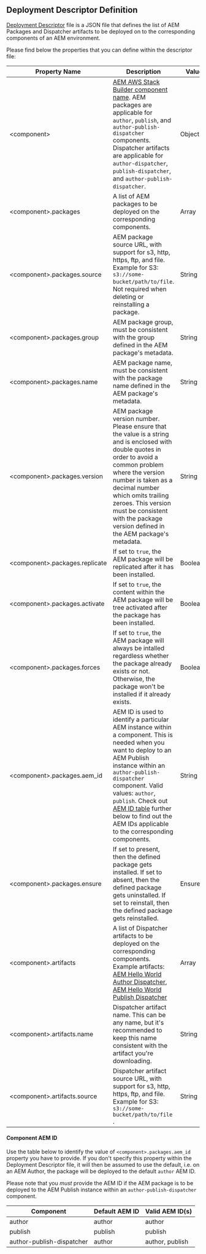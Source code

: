 Deployment Descriptor Definition
--------------------------------

[Deployment Descriptor](https://github.com/shinesolutions/aem-aws-stack-builder/blob/master/docs/descriptors.md#deployment-descriptor) file is a JSON file that defines the list of AEM Packages and Dispatcher artifacts to be deployed on to the corresponding components of an AEM environment.

Please find below the properties that you can define within the descriptor file:

| Property Name | Description | Value Type |
|---------------|-------------|------------|
| \<component> | [AEM AWS Stack Builder component name](https://github.com/shinesolutions/aem-aws-stack-builder#aem-aws-stack-builder). AEM packages are applicable for `author`, `publish`, and `author-publish-dispatcher` components. Dispatcher artifacts are applicable for `author-dispatcher`, `publish-dispatcher`, and `author-publish-dispatcher`.  | Object |
| \<component>.packages | A list of AEM packages to be deployed on the corresponding components. | Array |
| \<component>.packages.source | AEM package source URL, with support for s3, http, https, ftp, and file. Example for S3: `s3://some-bucket/path/to/file`. Not required when deleting or reinstalling a package. | String |
| \<component>.packages.group | AEM package group, must be consistent with the group defined in the AEM package's metadata. | String |
| \<component>.packages.name | AEM package name, must be consistent with the package name defined in the AEM package's metadata. | String |
| \<component>.packages.version | AEM package version number. Please ensure that the value is a string and is enclosed with double quotes in order to avoid a common problem where the version number is taken as a decimal number which omits trailing zeroes. This version must be consistent with the package version defined in the AEM package's metadata. | String |
| \<component>.packages.replicate | If set to `true`, the AEM package will be replicated after it has been installed. | Boolean |
| \<component>.packages.activate | If set to `true`, the content within the AEM package will be tree activated after the package has been installed. | Boolean |
| \<component>.packages.forces | If set to `true`, the AEM package will always be intalled regardless whether the package already exists or not. Otherwise, the package won't be installed if it already exists. | Boolean |
| \<component>.packages.aem_id | AEM ID is used to identify a particular AEM instance within a component. This is needed when you want to deploy to an AEM Publish instance within an `author-publish-dispatcher` component. Valid values: `author`, `publish`. Check out [AEM ID table](https://github.com/shinesolutions/aem-aws-stack-builder/blob/master/docs/descriptors-definition-deployment.md#component-aem-id) further below to find out the AEM IDs applicable to the corresponding components. | String |
| \<component>.packages.ensure | If set to present, then the defined package gets installed. If set to absent, then the  defined package gets uninstalled. If set to reinstall, then the defined package gets reinstalled. | Ensure/Present |
| \<component>.artifacts | A list of Dispatcher artifacts to be deployed on the corresponding components. Example artifacts: [AEM Hello World Author Dispatcher](https://github.com/shinesolutions/aem-helloworld-author-dispatcher), [AEM Hello World Publish Dispatcher](https://github.com/shinesolutions/aem-helloworld-publish-dispatcher) | Array |
| \<component>.artifacts.name | Dispatcher artifact name. This can be any name, but it's recommended to keep this name consistent with the artifact you're downloading. | String |
| \<component>.artifacts.source | Dispatcher artifact source URL, with support for s3, http, https, ftp, and file. Example for S3: `s3://some-bucket/path/to/file` . | String |

#### Component AEM ID

Use the table below to identify the value of `<component>.packages.aem_id` property you have to provide. If you don't specify this property within the Deployment Descriptor file, it will then be assumed to use the default, i.e. on an AEM Author, the package will be deployed to the default `author` AEM ID.

Please note that you *must* provide the AEM ID if the AEM package is to be deployed to the AEM Publish instance within an `author-publish-dispatcher` component.

| Component | Default AEM ID | Valid AEM ID(s) |
|-----------|----------------|-----------------|
| author | author | author |
| publish | publish | publish |
| author-publish-dispatcher | author | author, publish |
